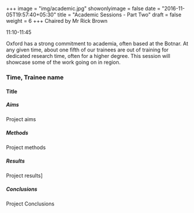 +++
image = "img/academic.jpg"
showonlyimage = false
date = "2016-11-05T19:57:40+05:30"
title = "Academic Sessions - Part Two"
draft = false
weight = 6
+++
Chaired by Mr Rick Brown

11:10-11:45

<!--more-->

Oxford has a strong commitment to academia, often based at the Botnar. At any given time, about one fifth of our trainees are out of training for dedicated research time, often for a higher degree. This session will showcase some of the work going on in region.

### Time, Trainee name
#### Title

##### Aims
Project aims

##### Methods
Project methods

##### Results
Project results]

##### Conclusions
Project Conclusions
